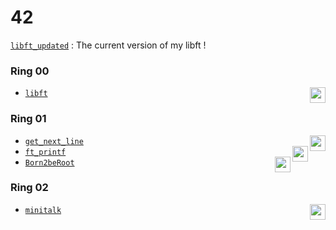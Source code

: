 # 42

[`libft_updated`](/libft_updated) : The current version of my libft !

### Ring 00  
* [`libft`](/libft) <img height="25" align="right" src="https://img.shields.io/badge/Moulinette-125%25-success"/>

### Ring 01
* [`get_next_line`](/get_next_line) <img height="25" align="right" src="https://img.shields.io/badge/Moulinette-125%25-success"/>
* [`ft_printf`](/ft_printf) <img height="25" align="right" src="https://img.shields.io/badge/Moulinette-100%25-success"/>
* [`Born2beRoot`](/Born2beRoot) <img height="25" align="right" src="https://img.shields.io/badge/110%25-success"/>

### Ring 02
* [`minitalk`](/minitalk) <img height="25" align="right" src="https://img.shields.io/badge/125%25-success"/>
